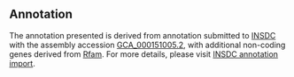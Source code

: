 

Annotation
----------

The annotation presented is derived from annotation submitted to
[INSDC](http://www.insdc.org) with the assembly accession
[GCA\_000151005.2](http://www.ebi.ac.uk/ena/data/view/GCA_000151005.2),
with additional non-coding genes derived from
[Rfam](http://rfam.xfam.org/). For more details, please visit [INSDC
annotation
import](http://ensemblgenomes.org/info/data/insdc_annotation).

